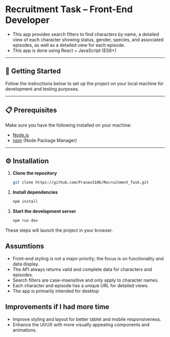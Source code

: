# Recruitment Task – Front-End Developer

- This app provides search filters to find characters by name, a detailed view of each character showing status, gender, species, and associated episodes, as well as a detailed view for each episode.
- This app is done using React + JavaScript (ES6+)

---

## 🚀 Getting Started

Follow the instructions below to set up the project on your local machine for development and testing purposes.

---

## 📋 Prerequisites

Make sure you have the following installed on your machine:

- [Node.js](https://nodejs.org/)  
- [npm](https://www.npmjs.com/) (Node Package Manager)

---

## ⚙️ Installation

1. **Clone the repository**
   ```bash
   git clone https://github.com/Pranav3106/Recruitment_Task.git

2. **Install dependencies**
    ```bash
    npm install

3. **Start the development server**
    ```bash
   npm run dev

These steps will launch the project in your browser.

## Assumtions
- Front-end styling is not a major priority; the focus is on functionality and data display.
- The API always returns valid and complete data for characters and episodes.
- Search filters are case-insensitive and only apply to character names.
- Each character and episode has a unique URL for detailed views.
- The app is primarily intended for desktop

## Improvements if I had more time
- Improve styling and layout for better tablet and mobile responsiveness.
- Enhance the UI/UX with more visually appealing components and animations.
